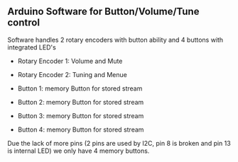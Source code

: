 ## Arduino Software for Button/Volume/Tune control
Software handles 2 rotary encoders with button ability and 4 buttons with integrated LED's

* Rotary Encoder 1: Volume and Mute
* Rotary Encoder 2: Tuning and Menue
 
* Button 1: memory Button for stored stream
* Button 2: memory Button for stored stream
* Button 3: memory Button for stored stream
* Button 4: memory Button for stored stream

Due the lack of more pins (2 pins are used by I2C, pin 8 is broken and pin 13 is internal LED) we only have 4 memory buttons.
